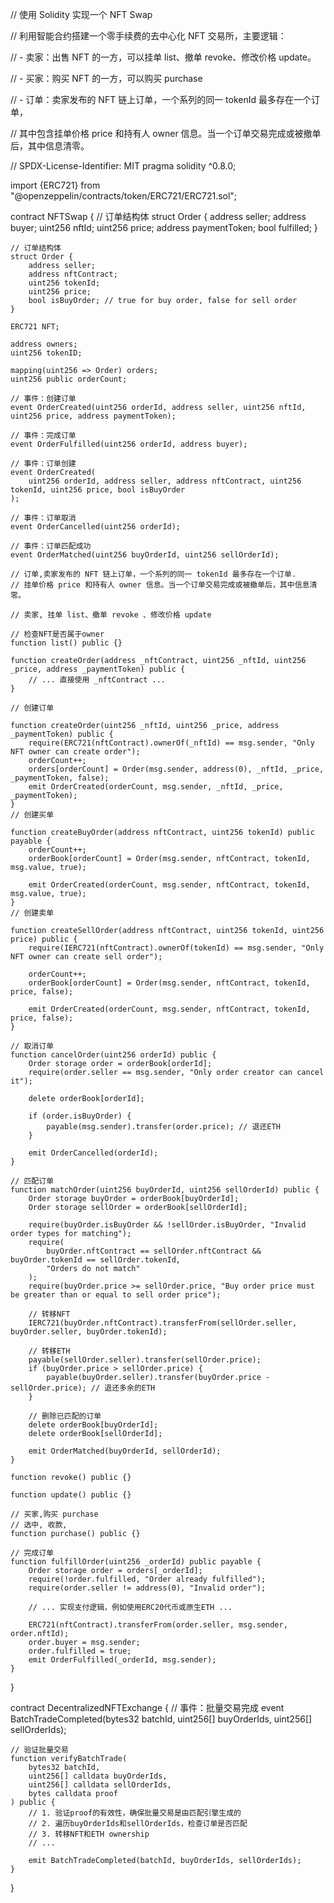 // 使用 Solidity 实现一个 NFT Swap

// 利用智能合约搭建一个零手续费的去中心化 NFT 交易所，主要逻辑：

// - 卖家：出售 NFT 的一方，可以挂单 list、撤单 revoke、修改价格 update。

// - 买家：购买 NFT 的一方，可以购买 purchase

// - 订单：卖家发布的 NFT 链上订单，一个系列的同一 tokenId 最多存在一个订单，

// 其中包含挂单价格 price 和持有人 owner 信息。当一个订单交易完成或被撤单后，其中信息清零。

// SPDX-License-Identifier: MIT
pragma solidity ^0.8.0;

import {ERC721} from "@openzeppelin/contracts/token/ERC721/ERC721.sol";

contract NFTSwap {
    // 订单结构体
    struct Order {
        address seller;
        address buyer;
        uint256 nftId;
        uint256 price;
        address paymentToken;
        bool fulfilled;
    }

    // 订单结构体
    struct Order {
        address seller;
        address nftContract;
        uint256 tokenId;
        uint256 price;
        bool isBuyOrder; // true for buy order, false for sell order
    }

    ERC721 NFT;

    address owners;
    uint256 tokenID;

    mapping(uint256 => Order) orders;
    uint256 public orderCount;

    // 事件：创建订单
    event OrderCreated(uint256 orderId, address seller, uint256 nftId, uint256 price, address paymentToken);

    // 事件：完成订单
    event OrderFulfilled(uint256 orderId, address buyer);

    // 事件：订单创建
    event OrderCreated(
        uint256 orderId, address seller, address nftContract, uint256 tokenId, uint256 price, bool isBuyOrder
    );

    // 事件：订单取消
    event OrderCancelled(uint256 orderId);

    // 事件：订单匹配成功
    event OrderMatched(uint256 buyOrderId, uint256 sellOrderId);

    // 订单,卖家发布的 NFT 链上订单，一个系列的同一 tokenId 最多存在一个订单.
    // 挂单价格 price 和持有人 owner 信息。当一个订单交易完成或被撤单后，其中信息清零。

    // 卖家, 挂单 list、撤单 revoke 、修改价格 update

    // 检查NFT是否属于owner
    function list() public {}

    function createOrder(address _nftContract, uint256 _nftId, uint256 _price, address _paymentToken) public {
        // ... 直接使用 _nftContract ...
    }

    // 创建订单

    function createOrder(uint256 _nftId, uint256 _price, address _paymentToken) public {
        require(ERC721(nftContract).ownerOf(_nftId) == msg.sender, "Only NFT owner can create order");
        orderCount++;
        orders[orderCount] = Order(msg.sender, address(0), _nftId, _price, _paymentToken, false);
        emit OrderCreated(orderCount, msg.sender, _nftId, _price, _paymentToken);
    }
    // 创建买单

    function createBuyOrder(address nftContract, uint256 tokenId) public payable {
        orderCount++;
        orderBook[orderCount] = Order(msg.sender, nftContract, tokenId, msg.value, true);

        emit OrderCreated(orderCount, msg.sender, nftContract, tokenId, msg.value, true);
    }
    // 创建卖单

    function createSellOrder(address nftContract, uint256 tokenId, uint256 price) public {
        require(IERC721(nftContract).ownerOf(tokenId) == msg.sender, "Only NFT owner can create sell order");

        orderCount++;
        orderBook[orderCount] = Order(msg.sender, nftContract, tokenId, price, false);

        emit OrderCreated(orderCount, msg.sender, nftContract, tokenId, price, false);
    }

    // 取消订单
    function cancelOrder(uint256 orderId) public {
        Order storage order = orderBook[orderId];
        require(order.seller == msg.sender, "Only order creator can cancel it");

        delete orderBook[orderId];

        if (order.isBuyOrder) {
            payable(msg.sender).transfer(order.price); // 退还ETH
        }

        emit OrderCancelled(orderId);
    }

    // 匹配订单
    function matchOrder(uint256 buyOrderId, uint256 sellOrderId) public {
        Order storage buyOrder = orderBook[buyOrderId];
        Order storage sellOrder = orderBook[sellOrderId];

        require(buyOrder.isBuyOrder && !sellOrder.isBuyOrder, "Invalid order types for matching");
        require(
            buyOrder.nftContract == sellOrder.nftContract && buyOrder.tokenId == sellOrder.tokenId,
            "Orders do not match"
        );
        require(buyOrder.price >= sellOrder.price, "Buy order price must be greater than or equal to sell order price");

        // 转移NFT
        IERC721(buyOrder.nftContract).transferFrom(sellOrder.seller, buyOrder.seller, buyOrder.tokenId);

        // 转移ETH
        payable(sellOrder.seller).transfer(sellOrder.price);
        if (buyOrder.price > sellOrder.price) {
            payable(buyOrder.seller).transfer(buyOrder.price - sellOrder.price); // 退还多余的ETH
        }

        // 删除已匹配的订单
        delete orderBook[buyOrderId];
        delete orderBook[sellOrderId];

        emit OrderMatched(buyOrderId, sellOrderId);
    }

    function revoke() public {}

    function update() public {}

    // 买家,购买 purchase
    // 选中, 收款,
    function purchase() public {}

    // 完成订单
    function fulfillOrder(uint256 _orderId) public payable {
        Order storage order = orders[_orderId];
        require(!order.fulfilled, "Order already fulfilled");
        require(order.seller != address(0), "Invalid order");

        // ... 实现支付逻辑，例如使用ERC20代币或原生ETH ...

        ERC721(nftContract).transferFrom(order.seller, msg.sender, order.nftId);
        order.buyer = msg.sender;
        order.fulfilled = true;
        emit OrderFulfilled(_orderId, msg.sender);
    }
}

contract DecentralizedNFTExchange {
    // 事件：批量交易完成
    event BatchTradeCompleted(bytes32 batchId, uint256[] buyOrderIds, uint256[] sellOrderIds);

    // 验证批量交易
    function verifyBatchTrade(
        bytes32 batchId,
        uint256[] calldata buyOrderIds,
        uint256[] calldata sellOrderIds,
        bytes calldata proof
    ) public {
        // 1. 验证proof的有效性，确保批量交易是由匹配引擎生成的
        // 2. 遍历buyOrderIds和sellOrderIds，检查订单是否匹配
        // 3. 转移NFT和ETH ownership
        // ...

        emit BatchTradeCompleted(batchId, buyOrderIds, sellOrderIds);
    }
}
